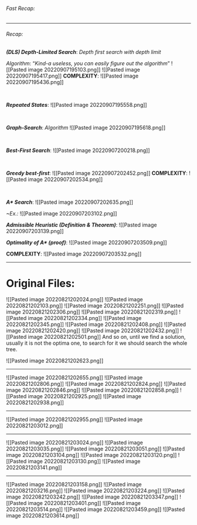 ###### Fast Recap:

---
###### Recap:

***(DLS) Depth-Limited Search***:
*Depth first search with depth limit*

*Algorithm*: 
“*Kind-a useless, you can easily figure out the algorithm*”
![[Pasted image 20220907195103.png]]
![[Pasted image 20220907195417.png]]
**COMPLEXITY**:
![[Pasted image 20220907195436.png]]


<br>

***Repeated States***:
![[Pasted image 20220907195558.png]]

<br>

***Graph-Search***:
*Algorithm*
![[Pasted image 20220907195618.png]]

<br>

***Best-First Search***:
![[Pasted image 20220907200218.png]]

<br>

***Greedy best-first***:
![[Pasted image 20220907202452.png]]
**COMPLEXITY**:
![[Pasted image 20220907202534.png]]

<br>

***A\* Search***:
![[Pasted image 20220907202635.png]]

*~Ex.:*
![[Pasted image 20220907203102.png]]


***Admissible Heuristic (Definition & Theorem)***:
![[Pasted image 20220907203139.png]]

***Optimality of A\* (proof)***:
![[Pasted image 20220907203509.png]]

**COMPLEXITY**:
![[Pasted image 20220907203532.png]]


---
# Original Files:
![[Pasted image 20220821202024.png]]
![[Pasted image 20220821202103.png]]
![[Pasted image 20220821202251.png]]
![[Pasted image 20220821202306.png]]
![[Pasted image 20220821202319.png]]
![[Pasted image 20220821202334.png]]
![[Pasted image 20220821202345.png]]
![[Pasted image 20220821202408.png]]
![[Pasted image 20220821202420.png]]
![[Pasted image 20220821202432.png]]
![[Pasted image 20220821202501.png]]
And so on, until we find a solution, usually it is not the optima one, to search for it we should search the whole tree.

![[Pasted image 20220821202623.png]]

---
![[Pasted image 20220821202655.png]]
![[Pasted image 20220821202806.png]]
![[Pasted image 20220821202824.png]]
![[Pasted image 20220821202846.png]]
![[Pasted image 20220821202858.png]]
![[Pasted image 20220821202925.png]]
![[Pasted image 20220821202938.png]]

---
![[Pasted image 20220821202955.png]]
![[Pasted image 20220821203012.png]]

---
![[Pasted image 20220821203024.png]]
![[Pasted image 20220821203035.png]]
![[Pasted image 20220821203051.png]]
![[Pasted image 20220821203104.png]]
![[Pasted image 20220821203120.png]]
![[Pasted image 20220821203130.png]]
![[Pasted image 20220821203141.png]]

---
![[Pasted image 20220821203158.png]]
![[Pasted image 20220821203216.png]]
![[Pasted image 20220821203224.png]]
![[Pasted image 20220821203242.png]]
![[Pasted image 20220821203347.png]]
![[Pasted image 20220821203401.png]]
![[Pasted image 20220821203514.png]]
![[Pasted image 20220821203459.png]]
![[Pasted image 20220821203614.png]]
